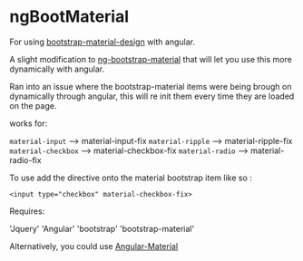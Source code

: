 # ngBootMaterial

For using [bootstrap-material-design](https://github.com/FezVrasta/bootstrap-material-design) with angular.

A slight modification to [ng-bootstrap-material](https://github.com/nosedive25/ng-bootstrap-material) that will let you use this more dynamically with angular.

Ran into an issue where the bootstrap-material items were being brough on dynamically through angular, this will re init them every time they are loaded on the page.

works for:

`material-input` --> material-input-fix
`material-ripple` --> material-ripple-fix
`material-checkbox` --> material-checkbox-fix
`material-radio` --> material-radio-fix


To use add the directive onto the material bootstrap item like so :

   `<input type="checkbox" material-checkbox-fix>`

Requires:

   'Jquery'
   'Angular'
   'bootstrap'
   'bootstrap-material'


Alternatively, you could use [Angular-Material](https://github.com/angular/material)
